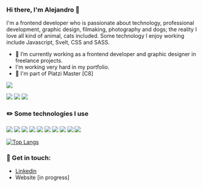 ### Hi there, I'm Alejandro 👋

I'm a frontend developer who is passionate about technology, professional development, graphic design, filmaking, photography and dogs; the reality I love all kind of animal, cats included. Some technology I enjoy working include Javascript, Svelt, CSS and SASS. 

- 🔭 I’m currently working as a frontend developer and graphic designer in freelance projects.
- I'm working very hard in my portfolio.
- 🌱 I'm part of Platzi Master [C8]  

[<img src="https://img.shields.io/badge/Platzi%20Master-C8-%98CA3F?style=for-the-badge&logo=platzi" />](https://platzi.com/p/kbzaso/)

[<img src="https://img.shields.io/badge/-Behance-blue?style=for-the-badge&logo=behance&logoColor=white" />](https://www.behance.net/kbzaso)
[<img src="https://img.shields.io/badge/-Dribble-e33177?style=for-the-badge&logo=dribbble&logoColor=white" />](https://dribbble.com/kbzaso)
[<img src="https://img.shields.io/badge/Codepen-000000?style=for-the-badge&logo=codepen&logoColor=white" />](https://codepen.io/kbzaso)

### ✏️ Some technologies I use
![](https://img.shields.io/badge/HTML5-E34F26?style=for-the-badge&logo=html5&logoColor=white)
![](https://img.shields.io/badge/CSS3-1572B6?style=for-the-badge&logo=css3&logoColor=white)
![](https://img.shields.io/badge/JavaScript-323330?style=for-the-badge&logo=javascript&logoColor=F7DF1E)
![](https://img.shields.io/badge/Node.js-339933?style=for-the-badge&logo=nodedotjs&logoColor=white)
![](https://img.shields.io/badge/Vercel-000000?style=for-the-badge&logo=vercel&logoColor=white)
![](https://img.shields.io/badge/Sass-CC6699?style=for-the-badge&logo=sass&logoColor=white)
![](https://img.shields.io/badge/travis_CI-3EAAAF?style=for-the-badge&logo=travisci&logoColor=white)
![](https://img.shields.io/badge/Netlify-00C7B7?style=for-the-badge&logo=netlify&logoColor=white)
![](https://img.shields.io/badge/Figma-F24E1E?style=for-the-badge&logo=figma&logoColor=white)
![](https://img.shields.io/badge/iTerm2-000000?style=for-the-badge&logo=iterm2&logoColor=white)

[![Top Langs](https://github-readme-stats.vercel.app/api/top-langs/?username=anuraghazra&layout=compact)](https://github.com/anuraghazra/github-readme-stats)

### 📢 Get in touch:
- [Linkedin](https://www.linkedin.com/in/alejandrosapa/)
- Website [in progress]

